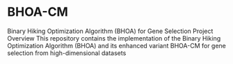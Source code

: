 # BHOA-CM
Binary Hiking Optimization Algorithm (BHOA) for Gene Selection
Project Overview
This repository contains the implementation of the Binary Hiking Optimization Algorithm (BHOA) and its enhanced variant BHOA-CM 
for gene selection from high-dimensional datasets

